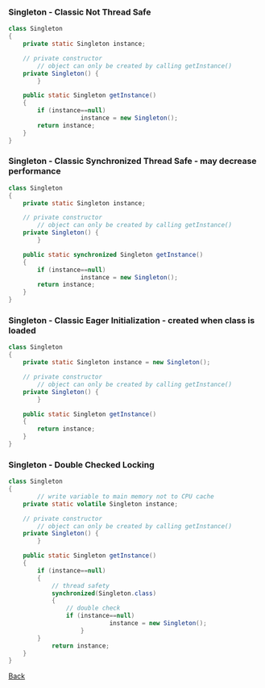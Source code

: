 ### Singleton - Classic Not Thread Safe
```java
class Singleton 
{ 
	private static Singleton instance; 

	// private constructor
        // object can only be created by calling getInstance()
	private Singleton() {
        } 

	public static Singleton getInstance() 
	{ 
		if (instance==null) 
                    instance = new Singleton(); 
		return instance; 
	} 
}
```
### Singleton - Classic Synchronized Thread Safe - may decrease performance
```java
class Singleton 
{ 
	private static Singleton instance; 

	// private constructor
        // object can only be created by calling getInstance()
	private Singleton() {
        } 

	public static synchronized Singleton getInstance() 
	{ 
		if (instance==null) 
                    instance = new Singleton(); 
		return instance; 
	} 
}
```
### Singleton - Classic Eager Initialization - created when class is loaded
```java
class Singleton 
{ 
	private static Singleton instance = new Singleton(); 

	// private constructor
        // object can only be created by calling getInstance()
	private Singleton() {
        } 

	public static Singleton getInstance() 
	{
		return instance; 
	} 
}
```
### Singleton - Double Checked Locking
```java
class Singleton 
{ 
        // write variable to main memory not to CPU cache
	private static volatile Singleton instance; 

	// private constructor
        // object can only be created by calling getInstance()
	private Singleton() {
        } 

	public static Singleton getInstance() 
	{
		if (instance==null)
		{
		    // thread safety
		    synchronized(Singleton.class) 
		    {
		    	// double check
		    	if (instance==null)
                            instance = new Singleton();
                    }
		}
	        return instance;
	} 
}
```
[Back](../../../tree/java/)
